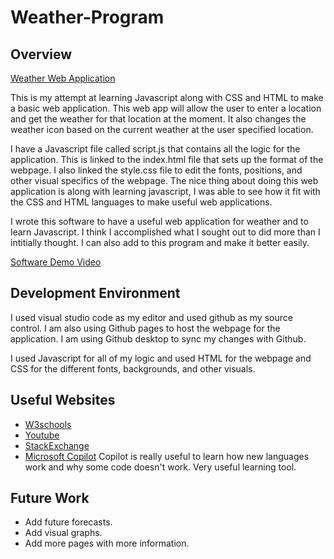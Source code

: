 # Weather-Program
## Overview
[Weather Web Application](https://vaughn1262.github.io/)

This is my attempt at learning Javascript along with CSS and HTML to make a basic web application. This web app will allow the user to enter a location and get the weather for that location at the moment. It also changes the weather icon based on the current weather at the user specified location.

I have a Javascript file called script.js that contains all the logic for the application. This is linked to the index.html file that sets up the format of the webpage. I also linked the style.css file to edit the fonts, positions, and other visual specifics of the webpage. The nice thing about doing this web application is along with learning javascript, I was able to see how it fit with the CSS and HTML languages to make useful web applications.

I wrote this software to have a useful web application for weather and to learn Javascript. I think I accomplished what I sought out to did more than I intitially thought. I can also add to this program and make it better easily.

[Software Demo Video](https://youtu.be/l-OykyQYPQs)

## Development Environment

I used visual studio code as my editor and used github as my source control. I am also using Github pages to host the webpage for the application. I am using Github desktop to sync my changes with Github.

I used Javascript for all of my logic and used HTML for the webpage and CSS for the different fonts, backgrounds, and other visuals.

## Useful Websites

- [W3schools](https://www.w3schools.com/)
- [Youtube](https://www.youtube.com)
- [StackExchange](https://www.stackexchange.com)
- [Microsoft Copilot](https://www.bing.com/chat?q=Bing+AI&FORM=hpcodx)
Copilot is really useful to learn how new languages work and why some code doesn't work. Very useful learning tool.

## Future Work


- Add future forecasts.
- Add visual graphs.
- Add more pages with more information.
